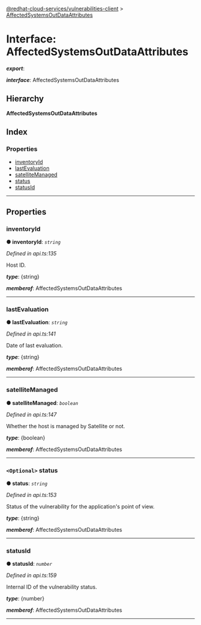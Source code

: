 [@redhat-cloud-services/vulnerabilities-client](../README.md) > [AffectedSystemsOutDataAttributes](../interfaces/affectedsystemsoutdataattributes.md)

# Interface: AffectedSystemsOutDataAttributes

*__export__*: 

*__interface__*: AffectedSystemsOutDataAttributes

## Hierarchy

**AffectedSystemsOutDataAttributes**

## Index

### Properties

* [inventoryId](affectedsystemsoutdataattributes.md#inventoryid)
* [lastEvaluation](affectedsystemsoutdataattributes.md#lastevaluation)
* [satelliteManaged](affectedsystemsoutdataattributes.md#satellitemanaged)
* [status](affectedsystemsoutdataattributes.md#status)
* [statusId](affectedsystemsoutdataattributes.md#statusid)

---

## Properties

<a id="inventoryid"></a>

###  inventoryId

**● inventoryId**: *`string`*

*Defined in api.ts:135*

Host ID.

*__type__*: {string}

*__memberof__*: AffectedSystemsOutDataAttributes

___
<a id="lastevaluation"></a>

###  lastEvaluation

**● lastEvaluation**: *`string`*

*Defined in api.ts:141*

Date of last evaluation.

*__type__*: {string}

*__memberof__*: AffectedSystemsOutDataAttributes

___
<a id="satellitemanaged"></a>

###  satelliteManaged

**● satelliteManaged**: *`boolean`*

*Defined in api.ts:147*

Whether the host is managed by Satellite or not.

*__type__*: {boolean}

*__memberof__*: AffectedSystemsOutDataAttributes

___
<a id="status"></a>

### `<Optional>` status

**● status**: *`string`*

*Defined in api.ts:153*

Status of the vulnerability for the application's point of view.

*__type__*: {string}

*__memberof__*: AffectedSystemsOutDataAttributes

___
<a id="statusid"></a>

###  statusId

**● statusId**: *`number`*

*Defined in api.ts:159*

Internal ID of the vulnerability status.

*__type__*: {number}

*__memberof__*: AffectedSystemsOutDataAttributes

___

